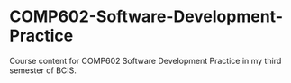 # COMP602-Software-Development-Practice
Course content for COMP602 Software Development Practice in my third semester of BCIS. 
